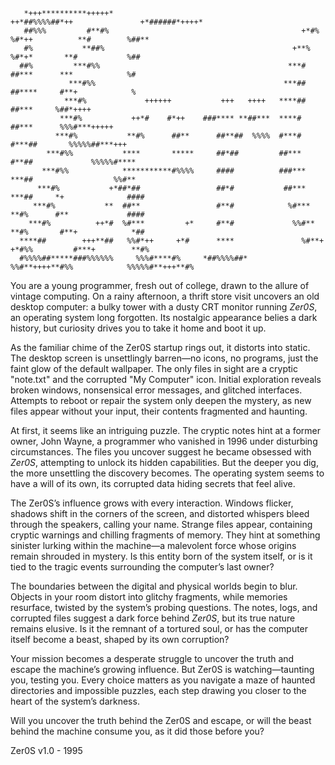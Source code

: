 ```                                                                                                                 
   *+++**********+++++*                                            ++*##%%%%##*++               +*######*++++*   
   ##%%%         #**#%                                           +*#%          %#*++          **#        %##**   
   #%           **##%                                          +**%              %#*+*       **#           %##   
  ##%         ***#%%                                          ***#                ##***      ***            %#   
             ***#%%                                          ***##                ##****     #**+            %   
            ***#%             ++++++           +++   ++++   ****##                 ##***     %##*++++            
           ***#%           ++*#    #*++    ###**** **##***  ****#                  ##***      %%%#***+++++       
          ***#%           **#%      ##**      ##**##  %%%%  #***#                  #***##       %%%%%##***+++    
        ***#%%           ****       *****     ##*##         ##***                  #**##             %%%%%#****  
       ***#%%            ***********#%%%%     ####          ###***                 ***##                  %%#**  
      ***#%           +*##*##                 ##*#           ##***                ***##     *+              #### 
     ***#%           **  ##**                 #**#            %#***               **#%      #**             #### 
    ***#%          ++*#  %#***         +*     #**#             %%#**             **#%       #**+            *##  
  ****##        +++**##   %%#*++     +*#      ****               %#**+         +*#%%         #***+        **#%   
  #%%%%##*****###%%%%%%     %%%#****#%     *##%%%%##*              %%#**++++**#%%            %%%%%#**+++**#%     

```
                                                                                                                 

 You are a young programmer, fresh out of college, drawn to the allure of vintage computing. On a rainy afternoon, a thrift store visit uncovers an old desktop computer: a bulky tower with a dusty CRT monitor running *Zer0S*, an operating system long forgotten. Its nostalgic appearance belies a dark history, but curiosity drives you to take it home and boot it up.

As the familiar chime of the Zer0S startup rings out, it distorts into static. The desktop screen is unsettlingly barren—no icons, no programs, just the faint glow of the default wallpaper. The only files in sight are a cryptic "note.txt" and the corrupted "My Computer" icon. Initial exploration reveals broken windows, nonsensical error messages, and glitched interfaces. Attempts to reboot or repair the system only deepen the mystery, as new files appear without your input, their contents fragmented and haunting.

At first, it seems like an intriguing puzzle. The cryptic notes hint at a former owner, John Wayne, a programmer who vanished in 1996 under disturbing circumstances. The files you uncover suggest he became obsessed with *Zer0S*, attempting to unlock its hidden capabilities. But the deeper you dig, the more unsettling the discovery becomes. The operating system seems to have a will of its own, its corrupted data hiding secrets that feel alive.

The Zer0S’s influence grows with every interaction. Windows flicker, shadows shift in the corners of the screen, and distorted whispers bleed through the speakers, calling your name. Strange files appear, containing cryptic warnings and chilling fragments of memory. They hint at something sinister lurking within the machine—a malevolent force whose origins remain shrouded in mystery. Is this entity born of the system itself, or is it tied to the tragic events surrounding the computer’s last owner?

The boundaries between the digital and physical worlds begin to blur. Objects in your room distort into glitchy fragments, while memories resurface, twisted by the system’s probing questions. The notes, logs, and corrupted files suggest a dark force behind *Zer0S*, but its true nature remains elusive. Is it the remnant of a tortured soul, or has the computer itself become a beast, shaped by its own corruption?

Your mission becomes a desperate struggle to uncover the truth and escape the machine’s growing influence. But Zer0S is watching—taunting you, testing you. Every choice matters as you navigate a maze of haunted directories and impossible puzzles, each step drawing you closer to the heart of the system’s darkness.

Will you uncover the truth behind the Zer0S and escape, or will the beast behind the machine consume you, as it did those before you?

Zer0S v1.0 - 1995                                                                                                               